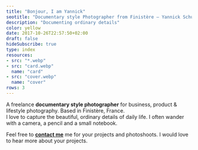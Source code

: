 ```yaml
---
title: "Bonjour, I am Yannick"
seotitle: "Documentary style Photographer from Finistère – Yannick Schutz"
description: "Documenting ordinary details"
color: yellow
date: 2017-10-26T22:57:50+02:00
draft: false
hideSubscribe: true
type: index
resources:
- src: "*.webp"
- src: "card.webp"
  name: "card"
- src: "cover.webp"
  name: "cover"
rows: 3
---
```


A freelance **documentary style photographer** for business, product & lifestyle photography. Based in Finistère, France.  
I love to capture the beautiful, ordinary details of daily life. 
I often wander with a camera, a pencil and a small notebook.

Feel free to [**contact me**](mailto:hello@yannickschutz.com) me for your projects and photoshoots. I would love to hear more about your projects. 
